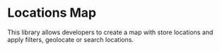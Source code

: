 # Locations Map

This library allows developers to create a map with store locations and apply filters, geolocate or search locations.
